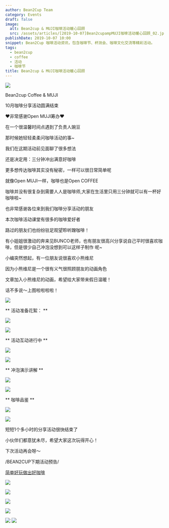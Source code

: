 ```yaml
---
author: Bean2Cup Team
category: Events
draft: false
image:
  alt: Bean2cup & MUJI咖啡活动暖心回顾
  src: /assets/articles/[2019-10-07]Bean2cupampMUJI咖啡活动暖心回顾_02.jpg
publishDate: 2019-10-07 10:00
snippet: Bean2Cup 咖啡活动资讯，包含咖啡节、杯测会、咖啡文化交流等精彩活动。
tags:
  - bean2cup
  - coffee
  - 活动
  - 咖啡节
title: Bean2cup & MUJI咖啡活动暖心回顾
---
```


![](/assets/articles/[2019-10-07]Bean2cupampMUJI咖啡活动暖心回顾_03.jpg)

Bean2cup Coffee & MUJI

10月咖啡分享活动圆满结束

❤️非常感谢Open MUJI筹办❤️

在一个很温馨时间点遇到了负责人豌豆

那时候她轻轻柔柔问咖啡活动的事~

我们在这期活动前见面聊了很多想法

还是决定用：三分钟冲出满意好咖啡

更多想传达咖啡其实没有秘密，一样可以很日常简单呢

就像Open MUJI一样，咖啡也是Open COFFEE

咖啡并没有很复杂到需要人人是咖啡师,大家在生活里只用三分钟就可以有一杯好咖啡啦~

也非常感谢各位来到我们咖啡分享活动的朋友

本次咖啡活动课堂有很多的咖啡爱好者

路过的朋友们也纷纷驻足观望聆听蹭咖啡！

有小姐姐很激动的奔来见BUNCO老师，也有朋友很高兴分享说自己平时很喜欢咖啡，但是很少自己冲泡没想到可以这样子制作 呢~

小编突然想起，有一位朋友说很喜欢小熊维尼

因为小熊维尼是一个很有义气很照顾朋友的动画角色

文章加入小熊维尼的动画，希望给大家带来假日温暖！

话不多说～上图啦啦啦啦！

![](/assets/articles/[2019-10-07]Bean2cupampMUJI咖啡活动暖心回顾_04.jpg)

** 活动准备花絮： **

![](/assets/articles/[2019-10-07]Bean2cupampMUJI咖啡活动暖心回顾_05.jpg)

![](/assets/articles/[2019-10-07]Bean2cupampMUJI咖啡活动暖心回顾_04.jpg)

** 活动互动进行中 **

![](/assets/articles/[2019-10-07]Bean2cupampMUJI咖啡活动暖心回顾_07.jpg)

![](/assets/articles/[2019-10-07]Bean2cupampMUJI咖啡活动暖心回顾_04.jpg)

** 冲泡演示讲解 **

![](/assets/articles/[2019-10-07]Bean2cupampMUJI咖啡活动暖心回顾_09.jpg)

![](/assets/articles/[2019-10-07]Bean2cupampMUJI咖啡活动暖心回顾_04.jpg)

** 咖啡品鉴 **

![](/assets/articles/[2019-10-07]Bean2cupampMUJI咖啡活动暖心回顾_11.jpg)

![](/assets/articles/[2019-10-07]Bean2cupampMUJI咖啡活动暖心回顾_04.jpg)

短短1个多小时的分享活动很快结束了

小伙伴们都意犹未尽，希望大家这次玩得开心！

下次活动再会呀～

/BEAN2CUP下期活动预告/

[ 简单好玩做出好咖啡
](http://mp.weixin.qq.com/s?__biz=MzAwNTYzODcxMg==&mid=2651349014&idx=1&sn=6aeb906651908c059a3c4354e6cfb448&chksm=80e55f41b792d6570efa118983d0aff2a554e2b9f7dbf1f30a94b985c56a0815450e1800a1e0&scene=21#wechat_redirect)

![](/assets/articles/[2021-12-08]豆子推荐竞拍独家拾叁_61.jpg)

![](/assets/articles/[2020-12-17]深圳哥伦比亚amp墨西哥杯测会_06.jpg)

![](/assets/articles/[2019-12-24]圣诞节礼物已上线_16.jpg)

![](/assets/articles/[2019-10-05]简单好玩做出好咖啡_13.jpg)

![](/assets/articles/[2020-12-17]深圳哥伦比亚amp墨西哥杯测会_09.jpg)
![](/assets/articles/[2019-12-24]圣诞节礼物已上线_19.jpg)

